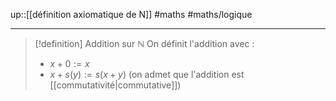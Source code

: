 up::[[définition axiomatique de N]]
#maths #maths/logique

---

> [!definition] Addition sur $\mathbb{N}$
> On définit l'addition avec :
>  - $x + 0 := x$
>  - $x+ s(y) := s(x+y)$
> (on admet que l'addition est [[commutativité|commutative]])

